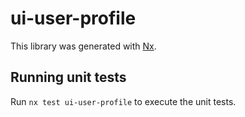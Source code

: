 # ui-user-profile

This library was generated with [Nx](https://nx.dev).

## Running unit tests

Run `nx test ui-user-profile` to execute the unit tests.
